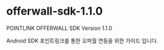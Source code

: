 # offerwall-sdk-1.1.0
POINTLINK OFFERWALL SDK Version 1.1.0

Android SDK 포인트링크를 통한 오퍼월 연동을 위한 가이드 입니다.
